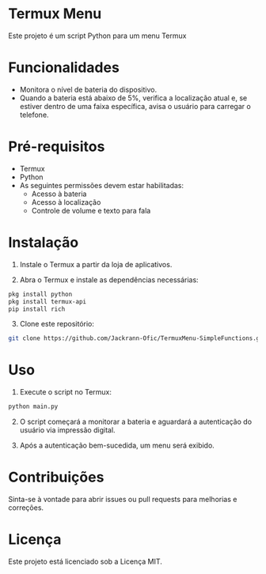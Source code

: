 # Termux Menu
Este projeto é um script Python para um menu Termux

# Funcionalidades
- Monitora o nível de bateria do dispositivo.
- Quando a bateria está abaixo de 5%, verifica a localização atual e, se estiver dentro de uma faixa específica, avisa o usuário para carregar o telefone.

# Pré-requisitos
- Termux
- Python
- As seguintes permissões devem estar habilitadas:
  - Acesso à bateria
  - Acesso à localização
  - Controle de volume e texto para fala

# Instalação
1. Instale o Termux a partir da loja de aplicativos.

2. Abra o Termux e instale as dependências necessárias:
```sh
pkg install python
pkg install termux-api
pip install rich
```

3. Clone este repositório:
```sh
git clone https://github.com/Jackrann-Ofic/TermuxMenu-SimpleFunctions.git
```

# Uso
1. Execute o script no Termux:
```sh
python main.py
```

2. O script começará a monitorar a bateria e aguardará a autenticação do usuário via impressão digital.
   
3. Após a autenticação bem-sucedida, um menu será exibido.

# Contribuições
Sinta-se à vontade para abrir issues ou pull requests para melhorias e correções.

# Licença
Este projeto está licenciado sob a Licença MIT.
